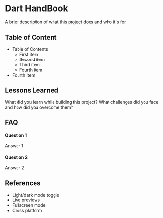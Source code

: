 
# Dart HandBook

A brief description of what this project does and who it's for


## Table of Content

- Table of Contents
  - First item
  - Second item 
  - Third item
  - Fourth item  
- Fourth item

## Lessons Learned

What did you learn while building this project? What challenges did you face and how did you overcome them?


## FAQ

#### Question 1

Answer 1

#### Question 2

Answer 2


## References

- Light/dark mode toggle
- Live previews
- Fullscreen mode
- Cross platform

